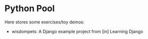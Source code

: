 # Python Pool
Here stores some exercises/toy demos:
* wisdompets: A Django example project from [in] Learning Django 
